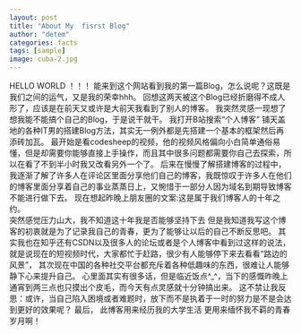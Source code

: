 ```yaml
---
layout: post
title: "About My  fisrst Blog"
author: "detem"
categories: facts
tags: [sample]
image: cuba-2.jpg
---
```

HELLO WORLD ！！！
能来到这个网站看到我的第一篇Blog，怎么说呢？这既是我们之间的运气，又是我的荣幸hhh。
回想这两天被这个Blog已经折磨得不成人形了，应该是在前天又或许是大前天我看到了别人的博客。
我突然灵感一现想了想我能不能搞个自己的Blog，于是说干就干。
我打开B站搜索“个人博客”
铺天盖地的各种IT男的搭建Blog方法，其实无一例外都是先搭建一个基本的框架然后再添砖加瓦。
最开始是看codesheep的视频，他的视频风格偏向小白简单通俗易懂，但是却需要你能够直接上手操作，而且其中很多问题都需要你自己去探索，所以在看了不到半小时我又改看另外一个了。
后来在慢慢了解搭建博客的过程中，我逐渐了解了许多人在评论区里面分享他们自己的博客，我既惊叹于许多人在他们的博客里面分享着自己的事业蒸蒸日上，又惋惜于一部分人因为域名到期导致博客不能进行做下去。
现在想起昨晚上朋友圈的文案:这是属于我们博客人的十年之约。  
突然感觉压力山大，我不知道这十年我是否能够坚持下去
但是我知道我写这个博客的初衷就是为了记录我自己的青春，更为了能够让以后的自己不断反思吧。
其实我也在知乎还有CSDN以及很多人的论坛或者是个人博客中看到过这样的说法，就是说现在的短视频时代，大家都忙于赶路，很少有人能够停下来去看看“路边的风景”，
其次现在中国的各种社交平台都充斥着各种低趣味的东西，很难让人能够静下心来提升自己。
心里面其实有很多话，但是临近饭点^_^，当下的感慨昨晚上通宵到两三点也只摸出个皮毛，而今天有点灵感就十分钟搞出来。
这不禁让我反思：或许，当自己陷入困境或者难题时，放下而不是执着于一时的努力是不是会达到更好的效果呢？
最后，
此博客用来经历我的大学生活
更用来缅怀我不羁的青春岁月啊！
